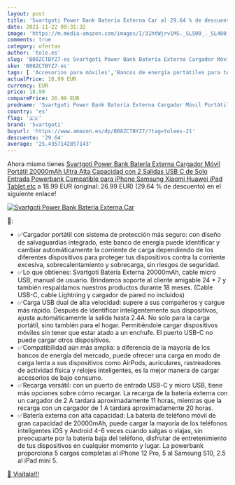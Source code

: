```yaml
---
layout: post
title: 'Svartgoti Power Bank Batería Externa Car al 29.64 % de descuento'
date: 2021-11-22 09:31:32
image: 'https://m.media-amazon.com/images/I/31htWjrv1MS._SL500_._SL400_.jpg'
comments: true
category: ofertas
author: 'tole.es'
slug: 'B08ZCTBYZ7-es Svartgoti Power Bank Batería Externa Cargador Móvil...'
sku: 'B08ZCTBYZ7-es'
tags: [ 'Accesorios para móviles','Bancos de energía portátiles para teléfonos móviles','Cargadores para móviles','Comunicación móvil y accesorios','Electrónica','ipad','iphone','svartgoti', ]
actualPrice: 18.99 EUR
currency: EUR
price: 18.99
comparePrice: 26.99 EUR
prodname: 'Svartgoti Power Bank Batería Externa Cargador Móvil Portátil 20000mAh Ultra Alta Capacidad con 2 Salidas  USB C de Solo Entrada Powerbank Compatible para iPhone Samsung Xiaomi Huawei iPad Tablet etc'
country: 'es'
flag: '🇪🇸'
brand: 'Svartgoti'
buyurl: 'https://www.amazon.es/dp/B08ZCTBYZ7/?tag=tolees-21'
descuento: '29.64'
average: '25.4357142857143'
---
```


Ahora mismo tienes [Svartgoti Power Bank Batería Externa Cargador Móvil Portátil 20000mAh Ultra Alta Capacidad con 2 Salidas  USB C de Solo Entrada Powerbank Compatible para iPhone Samsung Xiaomi Huawei iPad Tablet etc](https://www.amazon.es/dp/B08ZCTBYZ7/?tag=tolees-21) a 18.99 EUR (original: 26.99 EUR) (29.64 %  de descuento) en el siguiente enlace!

[![Svartgoti Power Bank Batería Externa Car](https://m.media-amazon.com/images/I/31htWjrv1MS._SL500_._SL400_.jpg)](https://www.amazon.es/dp/B08ZCTBYZ7/?tag=tolees-21)

🔎:

- ✅Cargador portátil con sistema de protección más seguro: con diseño de salvaguardias integrado, este banco de energía puede identificar y cambiar automáticamente la corriente de carga dependiendo de los diferentes dispositivos para proteger tus dispositivos contra la corriente excesiva, sobrecalentamiento y sobrecarga, sin riesgos de seguridad.
- ✅Lo que obtienes: Svartgoti Bateria Externa 20000mAh, cable micro USB, manual de usuario. Brindamos soporte al cliente amigable 24 * 7 y también respaldamos nuestros productos durante 18 meses. (Cable USB-C, cable Lightning y cargador de pared no incluidos)
- ✅Carga USB dual de alta velocidad: supere a sus compañeros y cargue más rápido. Después de identificar inteligentemente sus dispositivos, ajusta automáticamente la salida hasta 2.4A. No solo para la carga portátil, sino también para el hogar. Permitiéndole cargar dispositivos móviles sin tener que estar atado a un enchufe. El puerto USB-C no puede cargar otros dispositivos.
- ✅Compatibilidad aún más amplia: a diferencia de la mayoría de los bancos de energía del mercado, puede ofrecer una carga en modo de carga lenta a sus dispositivos como AirPods, auriculares, rastreadores de actividad física y relojes inteligentes, es la mejor manera de cargar accesorios de bajo consumo.
- ✅Recarga versátil: con un puerto de entrada USB-C y micro USB, tiene más opciones sobre cómo recargar. La recarga de la batería externa con un cargador de 2 A tardará aproximadamente 11 horas, mientras que la recarga con un cargador de 1 A tardará aproximadamente 20 horas.
- ✅Batería externa con alta capacidad: La batería de teléfono móvil de gran capacidad de 20000mAh, puede cargar la mayoría de los teléfonos inteligentes iOS y Android 4-6 veces cuando salgas o viajas, sin preocuparte por la batería baja del teléfono, disfrutar de entretenimiento de tus dispositivos en cualquier momento y lugar. La powerbank proporciona 5 cargas completas al iPhone 12 Pro, 5 al Samsung S10, 2.5 al iPad mini 5.

[🛒 Visítala!!!](https://www.amazon.es/dp/B08ZCTBYZ7/?tag=tolees-21)
